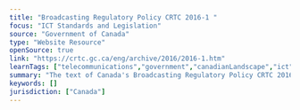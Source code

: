 ```yaml
---
title: "Broadcasting Regulatory Policy CRTC 2016-1 "
focus: "ICT Standards and Legislation"
source: "Government of Canada"
type: "Website Resource"
openSource: true
link: "https://crtc.gc.ca/eng/archive/2016/2016-1.htm"
learnTags: ["telecommunications","government","canadianLandscape","ict","regulation"]
summary: "The text of Canada's Broadcasting Regulatory Policy CRTC 2016-1."
keywords: []
jurisdiction: ["Canada"]
---
```

